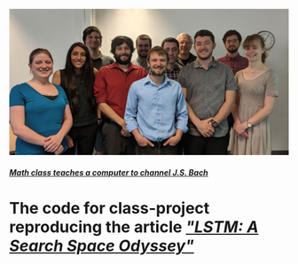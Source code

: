 

<p align="center">
  <img src="https://raw.githubusercontent.com/kkarimov/LSTM/master/LSTMclassgroup1200.jpg" alt="Logo">
</p>

#### [**_Math class teaches a computer to channel J.S. Bach_**](https://natsci.source.colostate.edu/math-class-teaches-a-computer-to-channel-j-s-bach/)

The code for class-project reproducing the article [**_"LSTM: A Search Space Odyssey"_**](https://ieeexplore.ieee.org/document/7508408)
=======
